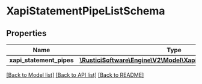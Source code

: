 # XapiStatementPipeListSchema

## Properties
Name | Type | Description | Notes
------------ | ------------- | ------------- | -------------
**xapi_statement_pipes** | [**\RusticiSoftware\Engine\V2\Model\XapiStatementPipeSchema[]**](XapiStatementPipeSchema.md) |  | 

[[Back to Model list]](../README.md#documentation-for-models) [[Back to API list]](../README.md#documentation-for-api-endpoints) [[Back to README]](../README.md)


